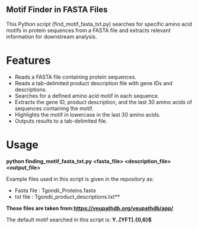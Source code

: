 ## Motif Finder in FASTA Files

This Python script (find_motif_fasta_txt.py) searches for specific amino acid motifs in protein sequences from a FASTA file and extracts relevant information for downstream analysis.

# Features

- Reads a FASTA file containing protein sequences.
- Reads a tab-delimited product description file with gene IDs and descriptions.
- Searches for a defined amino acid motif in each sequence.
- Extracts the gene ID, product description, and the last 30 amino acids of sequences containing the motif.
- Highlights the motif in lowercase in the last 30 amino acids.
- Outputs results to a tab-delimited file.

# Usage 
**python finding_motif_fasta_txt.py <fasta_file> <description_file> <output_file>**

Example files used in this script is given in the repository as:
 - Fasta file : Tgondii_Proteins.fasta
 - txt file : Tgondii_product_descriptions.txt**

**These files are taken from:https://veupathdb.org/veupathdb/app/**

The default motif searched in this script is:
**Y..[YFT].{0,6}$**
